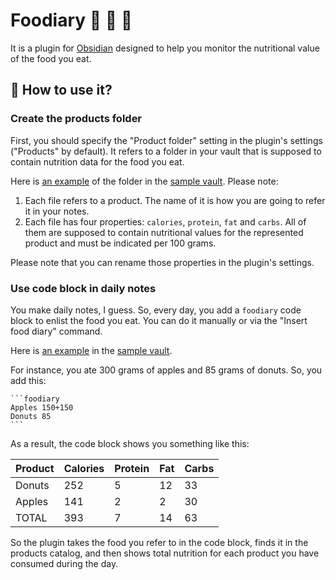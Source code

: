 # Foodiary 🥣 🥪 🍎

It is a plugin for [Obsidian](https://obsidian.md) designed to help you monitor the nutritional value of the food you eat.

## 🙂 How to use it?

### Create the products folder

First, you should specify the "Product folder" setting in the plugin's settings ("Products" by default). It refers to a folder in your vault that is supposed to contain nutrition data for the food you eat.  

Here is [an example](sample/Products) of the folder in the [sample vault](sample). Please note:

1. Each file refers to a product. The name of it is how you are going to refer it in your notes.
3. Each file has four properties: `calories`, `protein`, `fat` and `carbs`. All of them are supposed to contain nutritional values for the represented product and must be indicated per 100 grams.

Please note that you can rename those properties in the plugin's settings.

### Use code block in daily notes

You make daily notes, I guess. So, every day, you add a `foodiary` code block to enlist the food you eat. You can do it manually or via the "Insert food diary" command.

Here is [an example](sample/Daily%20Notes) in the [sample vault](sample).

For instance, you ate 300 grams of apples and 85 grams of donuts. So, you add this:

````
```foodiary
Apples 150+150
Donuts 85
```
````

As a result, the code block shows you something like this:

| Product | Calories | Protein | Fat | Carbs |
| ------- | -------- | ------- | --- | ----- |
| Donuts  | 252      | 5       | 12  | 33    |
| Apples  | 141      | 2       | 2   | 30    |
| TOTAL   | 393      | 7       | 14  | 63    |

So the plugin takes the food you refer to in the code block, finds it in the products catalog, and then shows total nutrition for each product you have consumed during the day.